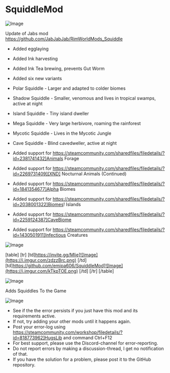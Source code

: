 # SquiddleMod

![Image](https://i.imgur.com/WAEzk68.png)

Update of Jabs mod
https://github.com/JabJabJab/RimWorldMods_Squiddle

- Added egglaying
- Added Ink harvesting
- Added Ink Tea brewing, prevents Gut Worm
- Added six new variants


-  Polar Squiddle - Larger and adapted to colder biomes
-  Shadow Squiddle - Smaller, venomous and lives in tropical swamps, active at night
-  Island Squiddle - Tiny island dweller
-  Mega Squiddle - Very large herbivore, roaming the rainforest
-  Mycotic Squiddle - Lives in the Mycotic Jungle
-  Cave Squiddle - Blind cavedweller, active at night



- Added support for https://steamcommunity.com/sharedfiles/filedetails/?id=2381741432]Animals Forage
- Added support for https://steamcommunity.com/sharedfiles/filedetails/?id=2269731409][XND] Nocturnal Animals (Continued)
- Added support for https://steamcommunity.com/sharedfiles/filedetails/?id=1841354677]Alpha Biomes
- Added support for https://steamcommunity.com/sharedfiles/filedetails/?id=2038001322]Biomes! Islands
- Added support for https://steamcommunity.com/sharedfiles/filedetails/?id=2259124387]CaveBiome
- Added support for https://steamcommunity.com/sharedfiles/filedetails/?id=1430501911]Infectious Creatures

![Image](https://i.imgur.com/7Gzt3Rg.png)


[table]
    [tr]
        [td]https://invite.gg/Mlie]![Image](https://i.imgur.com/zdzzBrc.png)
[/td]
        [td]https://github.com/emipa606/SquiddleMod]![Image](https://i.imgur.com/kTkpTOE.png)
[/td]
    [/tr]
[/table]
	
![Image](https://i.imgur.com/NOW7jU1.png)

Adds Squiddles To the Game

![Image](https://i.imgur.com/Rs6T6cr.png)



-  See if the the error persists if you just have this mod and its requirements active.
-  If not, try adding your other mods until it happens again.
-  Post your error-log using https://steamcommunity.com/workshop/filedetails/?id=818773962]HugsLib and command Ctrl+F12
-  For best support, please use the Discord-channel for error-reporting.
-  Do not report errors by making a discussion-thread, I get no notification of that.
-  If you have the solution for a problem, please post it to the GitHub repository.



